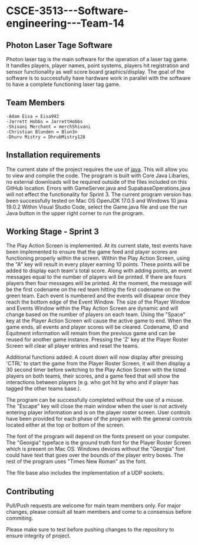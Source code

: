 # CSCE-3513---Software-engineering---Team-14
## Photon Laser Tage Software

Photon laser tag is the main software for the operation of a laser tag game. It handles players, player names, point systems, players hit registration and sensor functionality as well score board graphics/display. The goal of the software is to successfully have hardware work in parallel with the software to have a complete functioning laser tag game. 

## Team Members
```
-Adam Eisa = Eisa992
-Jarrett Hobbs = JarrettHobbs
-Shivani Merchant = merchShivani
-Christian Blunden = Blun3n
-Dhurv Mistry = DhrubMistry128
```

## Installation requirements
The current state of the project requires the use of [java](https://www.java.com/download/ie_manual.jsp). This will allow you to view and complie the code.
The program is built with Core Java Libaries, no external downloads will be required outside of the files included on this GitHub location. Errors with GameServer.java and SupabaseOperations.java will not effect the functionality for Sprint 3.
The current program version has been successfully tested on Mac OS OpenJDK 17.0.5 and Windows 10 java 19.0.2
Within Visual Studio Code, select the Game.java file and use the run Java button in the upper right corner to run the program.

## Working Stage - Sprint 3
The Play Action Screen is implemented. At its current state, test events have been implemented to ensure that the game feed and player scores are functioning properly within the screen. Within the Play Action Screen, using the "A" key will result in every player earning 10 points. These points will be added to display each team's total score. Along with adding points, an event messages equal to the number of players will be printed. If there are fours players then four messages will be printed. At the moment, the message will be the first codename on the red team hitting the first codename on the green team. Each event is numbered and the events will disapear once they reach the bottom edge of the Event Window. The size of the Player Window and Events Window within the Play Action Screen are dynamic and will change based on the number of players on each team. Using the "Space" key at the Player Action Screen will cause the active game to end. When the game ends, all events and player scores will be cleared. Codename, ID and Equitment information will remain from the previous game and can be reused for another game instance. Pressing the 'Z' key at the Player Roster Screen will clear all player entries and reset the teams.  

Additional functions added: A count down will now display after pressing 'CTRL' to start the game from the Player Roster Screen, it will then display a 30 second timer before switching to the Play Action Screen with the listed players on both teams, their scores, and a game feed that will show the interactions between players (e.g. who got hit by who and if player has tagged the other teams base.). 

The program can be successfully completed without the use of a mouse. The "Escape" key will close the main window when the user is not actively entering player information and is on the player roster screen. User controls have been provided for each phase of the program with the general controls located either at the top or bottom of the screen.

The font of the program will depend on the fonts present on your computer. The "Georgia" typeface is the ground truth font for the Player Roster Screen which is present on Mac OS. Windows devices without the "Georgia" font could have text that goes over the bounds of the player entry boxes. The rest of the program uses "Times New Roman" as the font.

The file base also includes the implementation of a UDP sockets.

## Contributing

Pull/Push requests are welcome for main team members only. For major changes, please consult all team members and come to a consensus before commiting.

Please make sure to test before pushing changes to the repository to ensure integrity of project.
